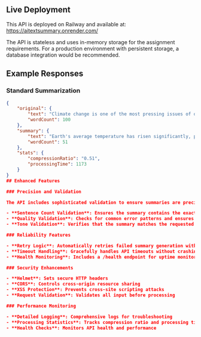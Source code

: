 ## Live Deployment

This API is deployed on Railway and available at:
https://aitextsummary.onrender.com/

The API is stateless and uses in-memory storage for the assignment requirements.
For a production environment with persistent storage, a database integration 
would be recommended.
## Example Responses

### Standard Summarization
```json
{
    "original": {
        "text": "Climate change is one of the most pressing issues of our time...",
        "wordCount": 100
    },
    "summary": {
        "text": "Earth's average temperature has risen significantly, primarily due to human-caused emissions, in the past century. This warming trend, most pronounced in recent decades, is causing more extreme weather, rising sea levels, and harming ecosystems. Scientists urge immediate action to curb greenhouse gas emissions and mitigate the worst impacts of climate change.",
        "wordCount": 51
    },
    "stats": {
        "compressionRatio": "0.51",
        "processingTime": 1173
    }
}
## Enhanced Features

### Precision and Validation

The API includes sophisticated validation to ensure summaries are precise and high-quality:

- **Sentence Count Validation**: Ensures the summary contains the exact number of sentences requested
- **Quality Validation**: Checks for common error patterns and ensures minimum quality standards
- **Tone Validation**: Verifies that the summary matches the requested tone

### Reliability Features

- **Retry Logic**: Automatically retries failed summary generation with improved prompts
- **Timeout Handling**: Gracefully handles API timeouts without crashing
- **Health Monitoring**: Includes a /health endpoint for uptime monitoring

### Security Enhancements

- **Helmet**: Sets secure HTTP headers
- **CORS**: Controls cross-origin resource sharing
- **XSS Protection**: Prevents cross-site scripting attacks
- **Request Validation**: Validates all input before processing

### Performance Monitoring

- **Detailed Logging**: Comprehensive logs for troubleshooting
- **Processing Statistics**: Tracks compression ratio and processing time
- **Health Checks**: Monitors API health and performance